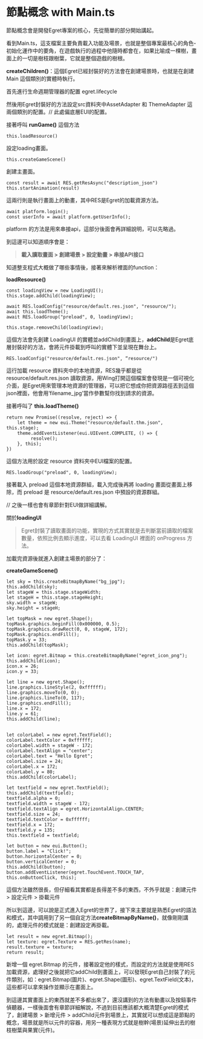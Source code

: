 # 節點概念 with Main.ts



節點概念會是開發Egret專案的核心，先從簡單的部分開始講起。

看到Main.ts，這支檔案主要負責載入功能及場景，也就是整個專案最核心的角色-初始化運作中的要角，在遊戲執行的過程中他隨時都會在，如果比喻成一棵樹，畫面上的一切是樹枝跟樹葉，它就是整個遊戲的樹根。



**createChildren()**：這個Egret已經封裝好的方法會在創建場景時，也就是在創建 Main 這個類別的實體時執行。

首先進行生命週期管理器的配置 egret.lifecycle

然後用Egret封裝好的方法設定src資料夾中AssetAdapter 和 ThemeAdapter 這兩個類別的配置。// 此處偏底層EUI的配置。



接著呼叫 **runGame()** 這個方法 



```
this.loadResource()
```

設定loading畫面。



```
this.createGameScene()
```

創建主畫面。



```
const result = await RES.getResAsync("description_json")
this.startAnimation(result)
```

這兩行則是執行畫面上的動畫，其中RES是Egret的加載資源方法。



```
await platform.login();
const userInfo = await platform.getUserInfo();
```

platform 的方法是用來串接api，這部分後面會再詳細說明，可以先略過。



到這邊可以知道順序會是：

> **載入讀取畫面 > 創建場景 > 設定動畫 > 串接API接口**



知道整支程式大概做了哪些事情後，接著來解析裡面的function：

**loadResource()**

```
const loadingView = new LoadingUI();
this.stage.addChild(loadingView);

await RES.loadConfig("resource/default.res.json", "resource/");
await this.loadTheme();
await RES.loadGroup("preload", 0, loadingView);

this.stage.removeChild(loadingView);
```

這個方法會先創建 LoadingUI 的實體並addChild到畫面上，**addChild**是Egret底層封裝好的方法，會將元件掛載到呼叫的實體下並呈現在舞台上。



```
RES.loadConfig("resource/default.res.json", “resource/")
```

這行加載 resource 資料夾中的本地資源，RES幾乎都是從 resource/default.res.json 讀取資源，用Wing打開這個檔案會發現是一個可視化介面，是Egret用來管理本地資源的管理器，可以把它想成你把資源路徑丟到這個json裡面，他會用’filename_jpg’當作參數幫你找到請求的資源。



接著呼叫了 **this.loadTheme()**

```
return new Promise((resolve, reject) => {
    let theme = new eui.Theme("resource/default.thm.json", this.stage);
    theme.addEventListener(eui.UIEvent.COMPLETE, () => {
         resolve();
    }, this);
})
```

這個方法用於設定 resource 資料夾中EUI檔案的配置。



```
RES.loadGroup("preload", 0, loadingView);
```

接著載入 preload 這個本地資源群組，載入完成後再將 loading 畫面從畫面上移除，而 preload 是 resource/default.res.json 中預設的資源群組。

// 之後一樣也會有章節針對EUI做詳細講解。



關於**loadingUI**

> Egret封裝了讀取畫面的功能，實現的方式其實就是去判斷當前讀取的檔案數量，依照比例去顯示進度，可以去看 LoadingUI 裡面的 onProgress 方法。



加載完資源後就進入創建主場景的部分了：

**createGameScene()**

```
let sky = this.createBitmapByName("bg_jpg");
this.addChild(sky);
let stageW = this.stage.stageWidth;
let stageH = this.stage.stageHeight;
sky.width = stageW;
sky.height = stageH;

let topMask = new egret.Shape();
topMask.graphics.beginFill(0x000000, 0.5);
topMask.graphics.drawRect(0, 0, stageW, 172);
topMask.graphics.endFill();
topMask.y = 33;
this.addChild(topMask);

let icon: egret.Bitmap = this.createBitmapByName("egret_icon_png");
this.addChild(icon);
icon.x = 26;
icon.y = 33;

let line = new egret.Shape();
line.graphics.lineStyle(2, 0xffffff);
line.graphics.moveTo(0, 0);
line.graphics.lineTo(0, 117);
line.graphics.endFill();
line.x = 172;
line.y = 61;
this.addChild(line);


let colorLabel = new egret.TextField();
colorLabel.textColor = 0xffffff;
colorLabel.width = stageW - 172;
colorLabel.textAlign = "center";
colorLabel.text = "Hello Egret";
colorLabel.size = 24;
colorLabel.x = 172;
colorLabel.y = 80;
this.addChild(colorLabel);

let textfield = new egret.TextField();
this.addChild(textfield);
textfield.alpha = 0;
textfield.width = stageW - 172;
textfield.textAlign = egret.HorizontalAlign.CENTER;
textfield.size = 24;
textfield.textColor = 0xffffff;
textfield.x = 172;
textfield.y = 135;
this.textfield = textfield;

let button = new eui.Button();
button.label = "Click!";
button.horizontalCenter = 0;
button.verticalCenter = 0;
this.addChild(button);
button.addEventListener(egret.TouchEvent.TOUCH_TAP, this.onButtonClick, this);
```



這個方法雖然很長，但仔細看其實都是長得差不多的東西，不外乎就是：創建元件 > 設定元件 > 掛載元件

所以到這邊，可以說是正式進入Egret的世界了，接下來主要就是熟悉Egret的語法和模式，其中調用到了另一個自定方法**createBitmapByName()**，就像剛剛講的，處理元件的模式就是：創建設定再掛載。

```
let result = new egret.Bitmap();
let texture: egret.Texture = RES.getRes(name);
result.texture = texture;
return result;
```

新增一個 egret.Bitmap 的元件，接著設定他的樣式，而設定的方法就是使用RES加載資源，處理好之後就把它addChild到畫面上，可以發現Egret自己封裝了的元件類別，如：egret.Bitmap(圖片)、egret.Shape(圖形)、egret.TextField(文本)，這些都可以拿來操作並顯示在畫面上。

到這邊其實畫面上的東西就差不多都出來了，還沒講到的方法有動畫以及按鈕事件偵聽器，一樣後面會有章節詳細解說，不過到目前應該都大概清楚Egret的模式了，創建場景 > 新增元件 > addChild元件到場景上，其實就可以想成這是節點的概念，場景就是所以元件的容器，用另一種表現方式就是樹幹(場景)延伸出去的樹枝樹葉與果實(元件)。